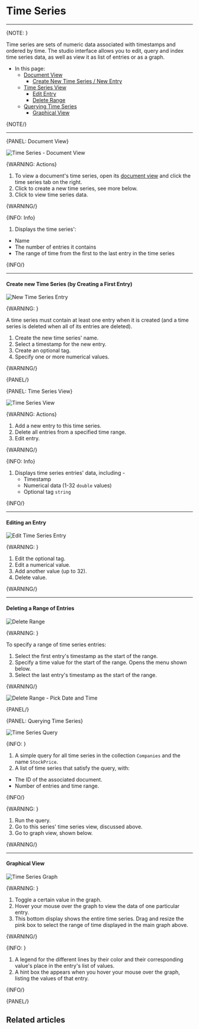 ﻿# Time Series
---

{NOTE: }

Time series are sets of numeric data associated with timestamps and ordered by time. The studio interface 
allows you to edit, query and index time series data, as well as view it as list of entries or as a graph.  

* In this page:
  * [Document View](../../../studio/database/document-extensions/time-series#document-view)
     * [Create New Time Series / New Entry](../../../studio/database/document-extensions/time-series#create-new-time-series-by-creating-a-first-entry)
  * [Time Series View](../../../studio/database/document-extensions/time-series#time-series-view)
     * [Edit Entry](../../../studio/database/document-extensions/time-series#editing-an-entry)
     * [Delete Range](../../../studio/database/document-extensions/time-series#deleting-a-range-of-entries)
  * [Querying Time Series](../../../studio/database/document-extensions/time-series#querying-time-series)
     * [Graphical View](../../../studio/database/document-extensions/time-series#graphical-view)

{NOTE/}

---

{PANEL: Document View}

![Time Series - Document View](images/time-series/document-time-series.png "Time Series - Document View")

{WARNING: Actions}

1. To view a document's time series, open its [document view](../../../studio/database/documents/document-view) 
   and click the time series tab on the right.  
2. Click to create a new time series, see more below.  
3. Click to view time series data.  

{WARNING/}

{INFO: Info}

1. Displays the time series':  

* Name  
* The number of entries it contains  
* The range of time from the first to the last entry in the time series

{INFO/}  

---

#### Create new Time Series (by Creating a First Entry)

![New Time Series Entry](images/time-series/new-entry.png "New Time Series Entry")

{WARNING: }

A time series must contain at least one entry when it is created (and a time series is deleted when all 
of its entries are deleted).  

1. Create the new time series' name.  
2. Select a timestamp for the new entry.  
3. Create an optional tag.  
4. Specify one or more numerical values.  

{WARNING/}

{PANEL/}

{PANEL: Time Series View}

![Time Series View](images/time-series/time-series-view.png "Time Series View")

{WARNING: Actions}

1. Add a new entry to this time series.  
2. Delete all entries from a specified time range.  
3. Edit entry.

{WARNING/}

{INFO: Info}

1. Displays time series entries' data, including -  
    * Timestamp  
    * Numerical data (1-32 `double` values)  
    * Optional tag `string`  

{INFO/}  

---

#### Editing an Entry

![Edit Time Series Entry](images/time-series/time-series-entry.png "Edit Time Series Entry")

{WARNING: }

1. Edit the optional tag.  
2. Edit a numerical value.  
3. Add another value (up to 32).  
4. Delete value.  

{WARNING/}

---

#### Deleting a Range of Entries

![Delete Range](images/time-series/delete-range.png "Delete Range")

{WARNING: }

To specify a range of time series entries:  

1. Select the first entry's timestamp as the start of the range.  
2. Specify a time value for the start of the range. Opens the menu shown below.  
3. Select the last entry's timestamp as the start of the range.  

{WARNING/}

![Delete Range - Pick Date and Time](images/time-series/delete-range-2.png "Delete Range - Pick Date and Time")

{PANEL/}

{PANEL: Querying Time Series}

![Time Series Query](images/time-series/time-series-query.png "Time Series Query")

{INFO: }

1. A simple query for all time series in the collection `Companies` and the name `StockPrice`.
2. A list of time series that satisfy the query, with:  

  * The ID of the associated document.
  * Number of entries and time range.

{INFO/}  

{WARNING: }

1. Run the query.  
2. Go to this series' time series view, discussed above.  
3. Go to graph view, shown below.  

{WARNING/}

---

#### Graphical View

![Time Series Graph](images/time-series/time-series-graph.png "Time Series Graph")

{WARNING: }

1. Toggle a certain value in the graph.  
2. Hover your mouse over the graph to view the data of one particular entry.  
3. This bottom display shows the entire time series. Drag and resize the pink box to select 
the range of time displayed in the main graph above.

{WARNING/}

{INFO: }

1. A legend for the different lines by their color and their corresponding value's place in the 
entry's list of values.  
2. A hint box the appears when you hover your mouse over the graph, listing the values of that entry.  

{INFO/}  

{PANEL/}

## Related articles
